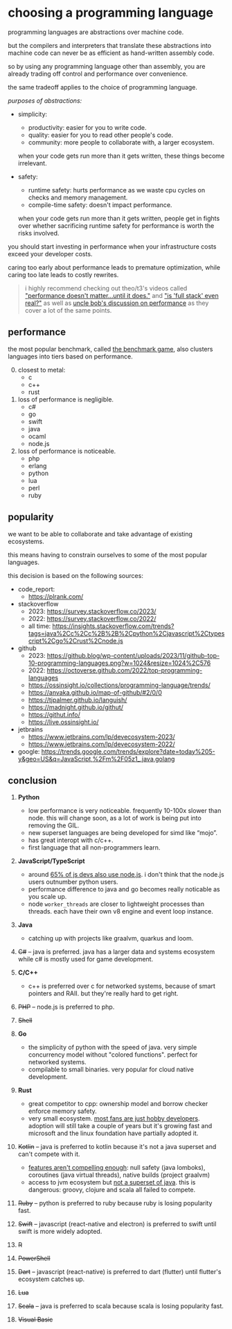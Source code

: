 # choosing a programming language

programming languages are abstractions over machine code.

but the compilers and interpreters that translate these abstractions into machine code can never be as efficient as hand-written assembly code.

so by using any programming language other than assembly, you are already trading off control and performance over convenience.

the same tradeoff applies to the choice of programming language.

_purposes of abstractions:_

- simplicity:

     - productivity: easier for you to write code.
     - quality: easier for you to read other people's code.
     - community: more people to collaborate with, a larger ecosystem.

     when your code gets run more than it gets written, these things become irrelevant.

- safety:

     - runtime safety: hurts performance as we waste cpu cycles on checks and memory management.
     - compile-time safety: doesn't impact performance.

     when your code gets run more than it gets written, people get in fights over whether sacrificing runtime safety for performance is worth the risks involved.

you should start investing in performance when your infrastructure costs exceed your developer costs.

caring too early about performance leads to premature optimization, while caring too late leads to costly rewrites.

> i highly recommend checking out theo/t3's videos called ["performance doesn't matter...until it does."](https://www.youtube.com/watch?v=2Z4fZtSKlcE) and ["is 'full stack' even real?"](https://youtu.be/rAjd8z-Fx5A) as well as [uncle bob's discussion on performance](https://github.com/unclebob/cmuratori-discussion/blob/main/cleancodeqa.md) as they cover a lot of the same points.

## performance

the most popular benchmark, called [the benchmark game](https://benchmarksgame-team.pages.debian.net/benchmarksgame/box-plot-summary-charts.html), also clusters languages into tiers based on performance.

0. closest to metal:
      - c
      - c++
      - rust
1. loss of performance is negligible.
      - c#
      - go
      - swift
      - java
      - ocaml
      - node.js
2. loss of performance is noticeable.
      - php
      - erlang
      - python
      - lua
      - perl
      - ruby

## popularity

we want to be able to collaborate and take advantage of existing ecosystems.

this means having to constrain ourselves to some of the most popular languages.

this decision is based on the following sources:

- code_report:
     - https://plrank.com/
- stackoverflow
     - 2023: https://survey.stackoverflow.co/2023/
     - 2022: https://survey.stackoverflow.co/2022/
     - all time: https://insights.stackoverflow.com/trends?tags=java%2Cc%2Cc%2B%2B%2Cpython%2Cjavascript%2Ctypescript%2Cgo%2Crust%2Cnode.js
- github
     - 2023: https://github.blog/wp-content/uploads/2023/11/github-top-10-programming-languages.png?w=1024&resize=1024%2C576
     - 2022: https://octoverse.github.com/2022/top-programming-languages
     - https://ossinsight.io/collections/programming-language/trends/
     - https://anvaka.github.io/map-of-github/#2/0/0
     - https://tjpalmer.github.io/languish/
     - https://madnight.github.io/githut/
     - https://githut.info/
     - https://live.ossinsight.io/
- jetbrains
     - https://www.jetbrains.com/lp/devecosystem-2023/
     - https://www.jetbrains.com/lp/devecosystem-2022/
- google: https://trends.google.com/trends/explore?date=today%205-y&geo=US&q=JavaScript,%2Fm%2F05z1_,java,golang

## conclusion

1. **Python**

      - low performance is very noticeable. frequently 10-100x slower than node. this will change soon, as a lot of work is being put into removing the GIL.
      - new superset languages are being developed for simd like “mojo”.
      - has great interopt with c/c++.
      - first language that all non-programmers learn.

2. **JavaScript/TypeScript**

      - around [65% of js devs also use node.js](https://2022.stateofjs.com/en-US/usage/#what_do_you_use_js_for). i don't think that the node.js users outnumber python users.
      - performance difference to java and go becomes really noticable as you scale up.
      - node `worker_threads` are closer to lightweight processes than threads. each have their own v8 engine and event loop instance.

3. **Java**

      - catching up with projects like graalvm, quarkus and loom.

4. ~~C#~~ – java is preferred. java has a larger data and systems ecosystem while c# is mostly used for game development.

5. **C/C++**

      - c++ is preferred over c for networked systems, because of smart pointers and RAII. but they're really hard to get right.

6. ~~PHP~~ – node.js is preferred to php.
7. ~~Shell~~

8. **Go**

      - the simplicity of python with the speed of java. very simple concurrency model without "colored functions". perfect for networked systems.
      - compilable to small binaries. very popular for cloud native development.

9. **Rust**

      - great competitor to cpp: ownership model and borrow checker enforce memory safety.
      - very small ecosystem. [most fans are just hobby developers](https://blog.jetbrains.com/rust/2023/01/18/rust-deveco-2022-discover-recent-trends/#work-or-hobby?). adoption will still take a couple of years but it's growing fast and microsoft and the linux foundation have partially adopted it.

10. ~~Kotlin~~ – java is preferred to kotlin because it's not a java superset and can't compete with it.
       - [features aren't compelling enough](https://kotlinlang.org/docs/comparison-to-java.html): null safety (java lomboks), coroutines (java virtual threads), native builds (project graalvm)
       - access to jvm ecosystem but [not a superset of java](https://www.reddit.com/r/java/comments/ndwz92/can_i_get_some_reasons_to_use_java_instead_of). this is dangerous: groovy, clojure and scala all failed to compete.
11. ~~Ruby~~ – python is preferred to ruby because ruby is losing popularity fast.
12. ~~Swift~~ – javascript (react-native and electron) is preferred to swift until swift is more widely adopted.
13. ~~R~~
14. ~~PowerShell~~
15. ~~Dart~~ – javascript (react-native) is preferred to dart (flutter) until flutter's ecosystem catches up.
16. ~~Lua~~
17. ~~Scala~~ – java is preferred to scala because scala is losing popularity fast.
18. ~~Visual Basic~~
